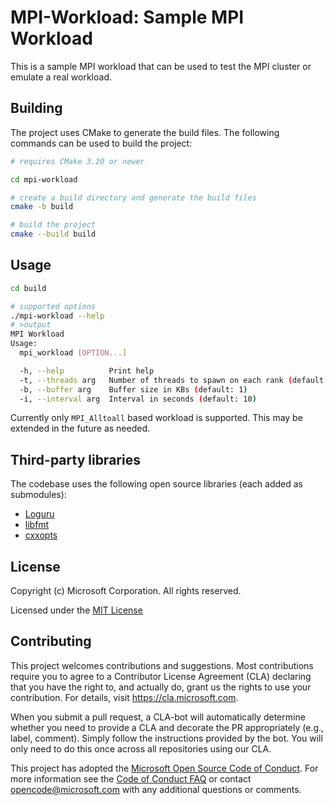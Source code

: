 # MPI-Workload: Sample MPI Workload

This is a sample MPI workload that can be used to test the MPI cluster or emulate
a real workload.

## Building

The project uses CMake to generate the build files. The following commands can be
used to build the project:

```bash
# requires CMake 3.20 or newer

cd mpi-workload

# create a build directory and generate the build files
cmake -b build

# build the project
cmake --build build
```

## Usage

```bash
cd build 

# supported options
./mpi-workload --help
# >output
MPI Workload
Usage:
  mpi_workload [OPTION...]

  -h, --help          Print help
  -t, --threads arg   Number of threads to spawn on each rank (default: 1)
  -b, --buffer arg    Buffer size in KBs (default: 1)
  -i, --interval arg  Interval in seconds (default: 10)
```

Currently only `MPI_Alltoall` based workload is supported. This may be extended
in the future as needed.

## Third-party libraries

The codebase uses the following open source libraries (each added as submodules):

* [Loguru](https://github.com/emilk/loguru)
* [libfmt](https://github.com/fmtlib/fmt)
* [cxxopts](https://github.com/jarro2783/cxxopts)

## License

Copyright (c) Microsoft Corporation. All rights reserved.

Licensed under the [MIT License](./LICENSE)

## Contributing

This project welcomes contributions and suggestions. Most contributions require you to
agree to a Contributor License Agreement (CLA) declaring that you have the right to,
and actually do, grant us the rights to use your contribution. For details, visit
https://cla.microsoft.com.

When you submit a pull request, a CLA-bot will automatically determine whether you need
to provide a CLA and decorate the PR appropriately (e.g., label, comment). Simply follow the
instructions provided by the bot. You will only need to do this once across all repositories using our CLA.

This project has adopted the [Microsoft Open Source Code of Conduct](https://opensource.microsoft.com/codeofconduct/).
For more information see the [Code of Conduct FAQ](https://opensource.microsoft.com/codeofconduct/faq/)
or contact [opencode@microsoft.com](mailto:opencode@microsoft.com) with any additional questions or comments.
